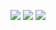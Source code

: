 ![](https://cdn.jsdelivr.net/gh/Pi3-l22/Stardew_Valley_Image/character/12.jpg)
![](https://cdn.jsdelivr.net/gh/Pi3-l22/Stardew_Valley_Image/character/12-1.jpg)
![](https://cdn.jsdelivr.net/gh/Pi3-l22/Stardew_Valley_Image/character/12-2.jpg)